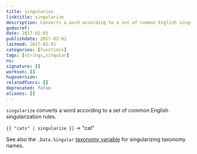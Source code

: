 ```yaml
---
title: singularize
linktitle: singularize
description: Converts a word according to a set of common English singularization rules.
godocref:
date: 2017-02-01
publishdate: 2017-02-01
lastmod: 2017-02-01
categories: [functions]
tags: [strings,singular]
ns:
signature: []
workson: []
hugoversion:
relatedfuncs: []
deprecated: false
aliases: []
---
```


`singularize` converts a word according to a set of common English singularization rules.

`{{ "cats" | singularize }}` → "cat"

See also the `.Data.Singular` [taxonomy variable](/variables/taxonomy/) for singularizing taxonomy names.

